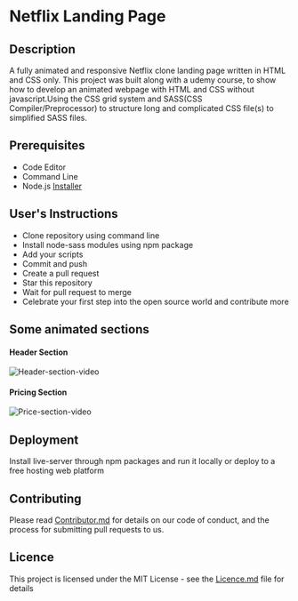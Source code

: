 # Netflix Landing Page  


## Description

<p>A fully animated and responsive Netflix clone landing page written in HTML and CSS only.
This project  was built along with a udemy course,
to show how to develop an animated webpage with HTML and CSS without javascript.Using the CSS grid system  and SASS(CSS Compiler/Preprocessor) to structure long and complicated CSS file(s) to simplified SASS files.
</p>

## Prerequisites
<ul>
<li>Code Editor</li>
<li>Command Line</li>
<li> Node.js  <a href="http://nodejs.org/en/download/">Installer</a>
</li>
</ul>

## User's Instructions
<ul>
<li>Clone repository using command line</li>
<li>Install node-sass modules using npm package</li>
<li>Add your scripts</li>
<li>Commit and push</li>
<li>Create a pull request</li>
<li>Star this repository</li>
<li>Wait for pull request to merge</li>
<li>Celebrate your first step into the open source world and contribute more</li>
</ul>

## Some animated sections

#### Header Section
![Header-section-video](https://user-images.githubusercontent.com/62570430/216172605-2971836d-a8dd-483f-9053-6ce29e433c45.gif)

#### Pricing Section
![Price-section-video](https://user-images.githubusercontent.com/62570430/216172636-7a86ad39-8e3a-4beb-8a89-81dcaa135d6e.gif)

## Deployment
<p> Install live-server through npm packages and run it locally or deploy to a free hosting web platform </p>


## Contributing
<p>Please read  <a href="https://gist.github.com/PurpleBooth/b24679402957c63ec426">Contributor.md</a> for details on our code of conduct, and the process for submitting pull requests to us.</p>

## Licence
<p>This project is licensed under the MIT License - see the <a href="https://gist.github.com/PurpleBooth/LICENSE.md">Licence.md</a>  file for details </p>


